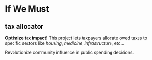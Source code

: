 # If We Must
## tax allocator

**Optimize tax impact!** This project lets taxpayers allocate owed taxes to specific sectors like _housing_, _medicine_, _infrastructure_, etc...

Revolutionize community influence in public spending decisions.